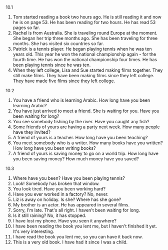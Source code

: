 10.1
  1. Tom started reading a book two hours ago. He is still reading it and now he is on page 53.
     He has been reading for two hours.
     He has read 53 pages so far.
  2. Rachel is from Australia. She is traveling round Europe at the moment. She began her trip three months ago.
     She has been traveling for three months.
     She has visited six countries so far.
  3. Patrick is a tennis player. He began playing tennis when he was ten years old. This year he won the national championship again - for the fourth time.
     He has won the national championship four times.
     He has been playing tennis since he was ten.
  4. When they left college, Lisa and Sue started making films together. They still make films.
     They have been making films since they left college.
     They have made five films since they left college.

10.2
  1. You have a friend who is learning Arabic.
     How long have you been learning Arabic?
  2. You have just arrived to meet a friend. She is waiting for you.
     Have you been waiting for long?
  3. You see somebody fishing by the river.
     Have you caught any fish?
  4. Some friends of yours are having a party next week.
     How many people have they invited?
  5. A friend of yours is a teacher.
     How long have you been teaching?
  6. You meet somebody who is a writer.
     How many books have you written?
     How long have you been writing books?
  7. A friend of yours is saving money to go on a world trip.
     How long have you been saving money?
     How much money have you saved?

10.3
  1. Where have you been? Have you been playing tennis?
  2. Look! Somebody has broken that window.
  3. You look tired. Have you been working hard?
  4. Have you ever worked in a factory? No, never.
  5. Liz is away on holiday. Is she? Where has she gone?
  6. My brother is an actor. He has appeared in several films.
  7. Sorry, I'm late. That's all right. I haven't been waiting for long.
  8. Is it still raining? No, it has stopped.
  9. I have lost my phone. Have you seen it anywhere?
  10. I have been reading the book you lent me, but I haven't finished it yet. It's very interesting.
  11. I have read the book you lent me, so you can have it back now.
  12. This is a very old book. I have had it since I was a child.